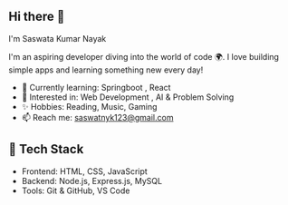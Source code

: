 ## Hi there 👋
I'm Saswata Kumar Nayak

I'm an aspiring developer diving into the world of code 🌍. I love building simple apps and learning something new every day!

- 🌱 Currently learning: Springboot , React
- 💼 Interested in: Web Development , AI & Problem Solving 
- ✨ Hobbies: Reading, Music, Gaming
- 📫 Reach me: saswatnyk123@gmail.com 

## 🔧 Tech Stack
- Frontend: HTML, CSS, JavaScript
- Backend: Node.js, Express.js, MySQL
- Tools: Git & GitHub, VS Code

